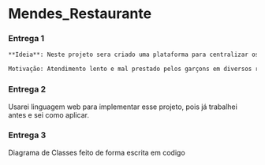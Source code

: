 # Mendes_Restaurante

### Entrega 1
```sh
**Ideia**: Neste projeto sera criado uma plataforma para centralizar os pedidos dos clientes sem precisar do garçom

Motivação: Atendimento lento e mal prestado pelos garçons em diversos restaurantes que ja frequentei, tanto em restaurantes mais caros quanto mais baratos.
```
### Entrega 2

Usarei linguagem web para implementar esse projeto, pois já trabalhei antes e sei como aplicar.


### Entrega 3

Diagrama de Classes feito de forma escrita em codigo
